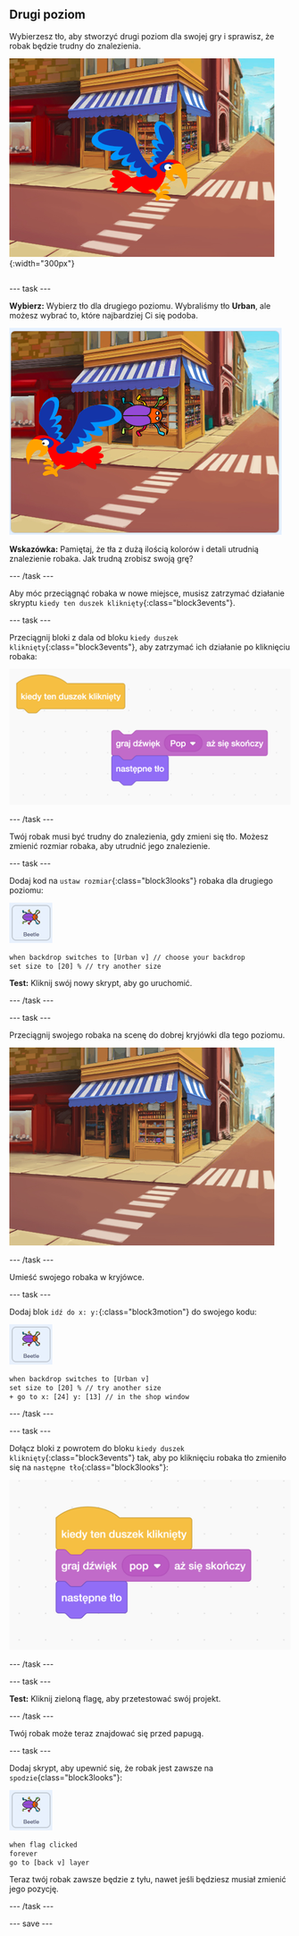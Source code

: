 ## Drugi poziom

<div style="display: flex; flex-wrap: wrap">
<div style="flex-basis: 200px; flex-grow: 1; margin-right: 15px;">
Wybierzesz tło, aby stworzyć drugi poziom dla swojej gry i sprawisz, że robak będzie trudny do znalezienia. 
</div>
<div>

![Scena uliczna z ukrytym robakiem.](images/second-level.png){:width="300px"}

</div>
</div>

--- task ---

**Wybierz:** Wybierz tło dla drugiego poziomu. Wybraliśmy tło **Urban**, ale możesz wybrać to, które najbardziej Ci się podoba.

![](images/insert-urban-backdrop.png)

**Wskazówka:** Pamiętaj, że tła z dużą ilością kolorów i detali utrudnią znalezienie robaka. Jak trudną zrobisz swoją grę?

--- /task ---

Aby móc przeciągnąć robaka w nowe miejsce, musisz zatrzymać działanie skryptu `kiedy ten duszek kliknięty`{:class="block3events"}.

--- task ---

Przeciągnij bloki z dala od bloku `kiedy duszek kliknięty`{:class="block3events"}, aby zatrzymać ich działanie po kliknięciu robaka:

![](images/breaking-script.png)

--- /task ---

Twój robak musi być trudny do znalezienia, gdy zmieni się tło. Możesz zmienić rozmiar robaka, aby utrudnić jego znalezienie.

--- task ---

Dodaj kod na `ustaw rozmiar`{:class="block3looks"} robaka dla drugiego poziomu:

![Duszek robaka.](images/bug-sprite.png)

```blocks3
when backdrop switches to [Urban v] // choose your backdrop
set size to [20] % // try another size 
```

**Test:** Kliknij swój nowy skrypt, aby go uruchomić.

--- /task ---

--- task ---

Przeciągnij swojego robaka na scenę do dobrej kryjówki dla tego poziomu.

![Duszek ukryty w witrynie sklepowej na środku tła.](images/hidden-urban-backdrop.png)

--- /task ---

Umieść swojego robaka w kryjówce.

--- task ---

Dodaj blok `idź do x: y:`{:class="block3motion"} do swojego kodu:

![Duszek robaka.](images/bug-sprite.png)

```blocks3
when backdrop switches to [Urban v]
set size to [20] % // try another size 
+ go to x: [24] y: [13] // in the shop window
```

--- /task ---

--- task ---

Dołącz bloki z powrotem do bloku `kiedy duszek kliknięty`{:class="block3events"} tak, aby po kliknięciu robaka tło zmieniło się na `następne tło`{:class="block3looks"}:

![](images/fixed-script.png)

--- /task ---

--- task ---

**Test:** Kliknij zieloną flagę, aby przetestować swój projekt.

--- /task ---

Twój robak może teraz znajdować się przed papugą.

--- task ---

Dodaj skrypt, aby upewnić się, że robak jest zawsze na `spodzie`{class="block3looks"}:

![Duszek robaka.](images/bug-sprite.png)

```blocks3
when flag clicked
forever
go to [back v] layer
```

Teraz twój robak zawsze będzie z tyłu, nawet jeśli będziesz musiał zmienić jego pozycję.

--- /task ---

--- save ---
